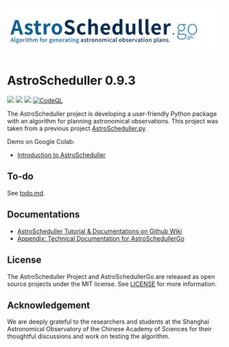 ![astro_scheduller](./docs/astro_scheduller.jpg)

# AstroScheduller 0.9.3

[![](https://img.shields.io/badge/license-MIT-green)](https://github.com/xiawenke/AstroScheduller/blob/Dev/LICENSE)
[![](https://img.shields.io/badge/release-v0.9.3-informational)](https://github.com/xiawenke/AstroScheduller/releases)
[![](https://img.shields.io/badge/python-3.6+-orange)]()
[![CodeQL](https://github.com/xiawenke/AstroScheduller/actions/workflows/codeql-analysis.yml/badge.svg)](https://github.com/xiawenke/AstroScheduller/actions/workflows/codeql-analysis.yml)

The AstroScheduller project is developing a user-friendly Python package with an algorithm for planning astronomical observations. This project was taken from a previous project [AstroScheduller.py](https://github.com/xiawenke/AstroSchedullerPy).

Demo on Google Colab: 
 - [Introduction to AstroScheduller](https://colab.research.google.com/drive/1pnGP9p53ELxzyRdV7aMAa21Q0RGHIbaM?usp=sharing)

## To-do

See [todo.md](./docs/todo.md). 

## Documentations

 - [AstroScheduller Tutorial & Documentations on Github Wiki](https://github.com/xiawenke/AstroScheduller/wiki)
 - [Appendix: Technical Documentation for AstroSchedullerGo](./docs/app_astroschedullergo_tech.md)

## License

The AstroScheduller Project and AstroSchedullerGo are released as open source projects under the MIT license. See [LICENSE](https://github.com/xiawenke/AstroScheduller/blob/Dev/LICENSE) for more information. 

## Acknowledgement

We are deeply grateful to the researchers and students at the Shanghai Astronomical Observatory of the Chinese Academy of Sciences for their thoughtful discussions and work on testing the algorithm.
